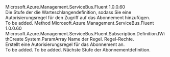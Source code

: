 <Type Name="IWithAuthorizationRule" FullName="Microsoft.Azure.Management.ServiceBus.Fluent.Subscription.Definition.IWithAuthorizationRule">
  <TypeSignature Language="C#" Value="public interface IWithAuthorizationRule" />
  <TypeSignature Language="ILAsm" Value=".class public interface auto ansi abstract IWithAuthorizationRule" />
  <TypeSignature Language="DocId" Value="T:Microsoft.Azure.Management.ServiceBus.Fluent.Subscription.Definition.IWithAuthorizationRule" />
  <TypeSignature Language="VB.NET" Value="Public Interface IWithAuthorizationRule" />
  <TypeSignature Language="F#" Value="type IWithAuthorizationRule = interface" />
  <AssemblyInfo>
    <AssemblyName>Microsoft.Azure.Management.ServiceBus.Fluent</AssemblyName>
    <AssemblyVersion>1.0.0.60</AssemblyVersion>
  </AssemblyInfo>
  <Interfaces />
  <Docs>
    <summary>
            Die Stufe der die Warteschlangendefinition, sodass Sie eine Autorisierungsregel für den Zugriff auf das Abonnement hinzufügen.
            </summary>
    <remarks>To be added.</remarks>
  </Docs>
  <Members>
    <Member MemberName="WithNewAuthorizationRule">
      <MemberSignature Language="C#" Value="public Microsoft.Azure.Management.ServiceBus.Fluent.Subscription.Definition.IWithCreate WithNewAuthorizationRule (string name, params Microsoft.Azure.Management.ServiceBus.Fluent.Models.AccessRights[] rights);" />
      <MemberSignature Language="ILAsm" Value=".method public hidebysig newslot virtual instance class Microsoft.Azure.Management.ServiceBus.Fluent.Subscription.Definition.IWithCreate WithNewAuthorizationRule(string name, valuetype Microsoft.Azure.Management.ServiceBus.Fluent.Models.AccessRights[] rights) cil managed" />
      <MemberSignature Language="DocId" Value="M:Microsoft.Azure.Management.ServiceBus.Fluent.Subscription.Definition.IWithAuthorizationRule.WithNewAuthorizationRule(System.String,Microsoft.Azure.Management.ServiceBus.Fluent.Models.AccessRights[])" />
      <MemberSignature Language="VB.NET" Value="Public Function WithNewAuthorizationRule (name As String, ParamArray rights As AccessRights()) As IWithCreate" />
      <MemberSignature Language="F#" Value="abstract member WithNewAuthorizationRule : string * Microsoft.Azure.Management.ServiceBus.Fluent.Models.AccessRights[] -&gt; Microsoft.Azure.Management.ServiceBus.Fluent.Subscription.Definition.IWithCreate" Usage="iWithAuthorizationRule.WithNewAuthorizationRule (name, rights)" />
      <MemberType>Method</MemberType>
      <AssemblyInfo>
        <AssemblyName>Microsoft.Azure.Management.ServiceBus.Fluent</AssemblyName>
        <AssemblyVersion>1.0.0.60</AssemblyVersion>
      </AssemblyInfo>
      <ReturnValue>
        <ReturnType>Microsoft.Azure.Management.ServiceBus.Fluent.Subscription.Definition.IWithCreate</ReturnType>
      </ReturnValue>
      <Parameters>
        <Parameter Name="name" Type="System.String" />
        <Parameter Name="rights" Type="Microsoft.Azure.Management.ServiceBus.Fluent.Models.AccessRights[]">
          <Attributes>
            <Attribute>
              <AttributeName>System.ParamArray</AttributeName>
            </Attribute>
          </Attributes>
        </Parameter>
      </Parameters>
      <Docs>
        <param name="name">Name der Regel.</param>
        <param name="rights">Regel-Rechte.</param>
        <summary>
            Erstellt eine Autorisierungsregel für das Abonnement an.
            </summary>
        <returns>To be added.</returns>
        <remarks>To be added.</remarks>
        <return>Nächste Stufe der Abonnementdefinition.</return>
      </Docs>
    </Member>
  </Members>
</Type>